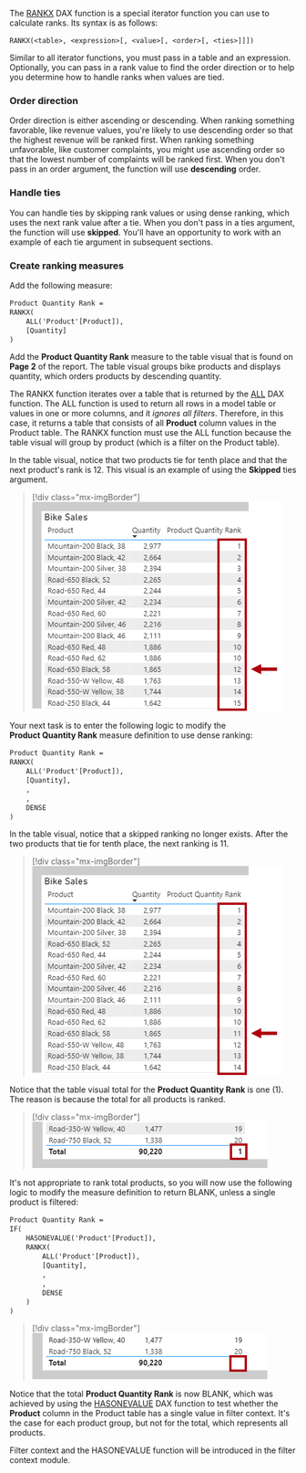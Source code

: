 The [RANKX](/dax/rankx-function-dax/?azure-portal=true) DAX function is a special iterator function you can use to calculate ranks. Its syntax is as follows:

```dax
RANKX(<table>, <expression>[, <value>[, <order>[, <ties>]]])
```

Similar to all iterator functions, you must pass in a table and an expression. Optionally, you can pass in a rank value to find the order direction or to help you determine how to handle ranks when values are tied.

### Order direction

Order direction is either ascending or descending. When ranking something favorable, like revenue values, you're likely to use descending order so that the highest revenue will be ranked first. When ranking something unfavorable, like customer complaints, you might use ascending order so that the lowest number of complaints will be ranked first. When you don't pass in an order argument, the function will use **descending** order.

### Handle ties

You can handle ties by skipping rank values or using dense ranking, which uses the next rank value after a tie. When you don't pass in a ties argument, the function will use **skipped**. You'll have an opportunity to work with an example of each tie argument in subsequent sections.

### Create ranking measures

Add the following measure:

```dax
Product Quantity Rank =
RANKX(
	ALL('Product'[Product]),
	[Quantity]
)
```

Add the **Product Quantity Rank** measure to the table visual that is found on **Page 2** of the report. The table visual groups bike products and displays quantity, which orders products by descending quantity.

The RANKX function iterates over a table that is returned by the [ALL](/dax/all-function-dax/?azure-portal=true) DAX function. The ALL function is used to return all rows in a model table or values in one or more columns, and it *ignores all filters*. Therefore, in this case, it returns a table that consists of all **Product** column values in the Product table. The RANKX function must use the ALL function because the table visual will group by product (which is a filter on the Product table).

In the table visual, notice that two products tie for tenth place and that the next product's rank is 12. This visual is an example of using the **Skipped** ties argument.

> [!div class="mx-imgBorder"]
> [![An image shows a table visual titled Bike Sales. It has three columns: Product, Quantity, and Product Quantity Rank. The table rows are ordered by Quantity descending. Two products share rank 10, and the next product is rank 12.](../media/dax-table-bike-product-quanity-rank-skipped-ssm.png)](../media/dax-table-bike-product-quanity-rank-skipped-ssm.png#lightbox)

Your next task is to enter the following logic to modify the **Product Quantity Rank** measure definition to use dense ranking:

```dax
Product Quantity Rank =
RANKX(
	ALL('Product'[Product]),
	[Quantity],
	,
	,
	DENSE
)
```

In the table visual, notice that a skipped ranking no longer exists. After the two products that tie for tenth place, the next ranking is 11.

> [!div class="mx-imgBorder"]
> [![An image shows a table visual titled Bike Sales. It has three columns: Product, Quantity, and Product Quantity Rank. The table rows are ordered by Quantity descending. Two products share rank 10, and the next product is rank 11.](../media/dax-table-bike-product-quantity-rank-dense-ssm.png)](../media/dax-table-bike-product-quantity-rank-dense-ssm.png#lightbox)

Notice that the table visual total for the **Product Quantity Rank** is one (1). The reason is because the total for all products is ranked.

> [!div class="mx-imgBorder"]
> [![An image shows the Product Quantity Rank total is 1.](../media/dax-table-bike-product-quantity-rank-dense-total-ssm.png)](../media/dax-table-bike-product-quantity-rank-dense-total-ssm.png#lightbox)

It's not appropriate to rank total products, so you will now use the following logic to modify the measure definition to return BLANK, unless a single product is filtered:

```dax
Product Quantity Rank =
IF(
	HASONEVALUE('Product'[Product]),
	RANKX(
		ALL('Product'[Product]),
		[Quantity],
		,
		,
		DENSE
	)
)
```

> [!div class="mx-imgBorder"]
> [![An image shows the Product Quantity Rank total is BLANK.](../media/dax-table-bike-product-quantity-rank-dense-total-gone-ssm.png)](../media/dax-table-bike-product-quantity-rank-dense-total-gone-ssm.png#lightbox)

Notice that the total **Product Quantity Rank** is now BLANK, which was achieved by using the [HASONEVALUE](/dax/hasonevalue-function-dax/?azure-portal=true) DAX function to test whether the **Product** column in the Product table has a single value in filter context. It's the case for each product group, but not for the total, which represents all products.

Filter context and the HASONEVALUE function will be introduced in the filter context module.
